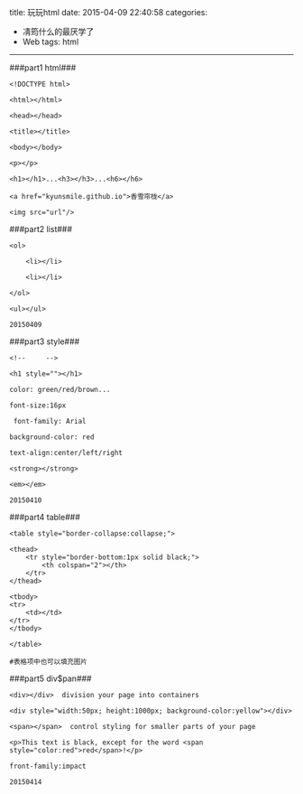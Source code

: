 title: 玩玩html
date: 2015-04-09 22:40:58
categories:
- 凊筠什么的最厌学了
- Web
tags: html
---

###part1 html###

	<!DOCTYPE html>

	<html></html>

	<head></head>
<!-- more -->
	<title></title>

	<body></body>

	<p></p>

	<h1></h1>...<h3></h3>...<h6></h6>

	<a href="kyunsmile.github.io">香雪帘栊</a>

	<img src="url"/>


###part2 list###


	<ol>

		<li></li>

		<li></li>
		
	</ol>

	<ul></ul>

`20150409`

###part3 style###

	<!--     -->

	<h1 style=""></h1>

	color: green/red/brown...

	font-size:16px

	 font-family: Arial

	background-color: red

	text-align:center/left/right

	<strong></strong>

	<em></em>

`20150410`

###part4 table###

	<table style="border-collapse:collapse;">

	<thead>
		<tr style="border-bottom:1px solid black;">
			<th colspan="2"></th>
		</tr>
	</thead>

	<tbody>
	<tr>
		<td></td>
	</tr>
	</tbody>

	</table>

	#表格项中也可以填充图片

###part5 div$pan###

	<div></div>  division your page into containers

	<div style="width:50px; height:1000px; background-color:yellow"></div>

	<span></span>  control styling for smaller parts of your page

	<p>This text is black, except for the word <span style="color:red">red</span>!</p>

	front-family:impact

`20150414`